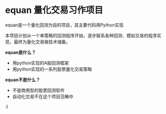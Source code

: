 # equan 量化交易习作项目

equan是一个量化回测为目的项目，其主要代码用Python实现

本项目计划从一个单策略的回测程序开始，逐步联系各种回测、模拟交易的程序实现，最终为量化交易做技术储备。

**equan是什么？**

- 用python实现的A股回测框架
- 用python实现的一系列股票量化交易策略

**equan不是什么？**

- 不是商用型的股票回测软件
- 自动化交易不在这个项目范畴中

:)
